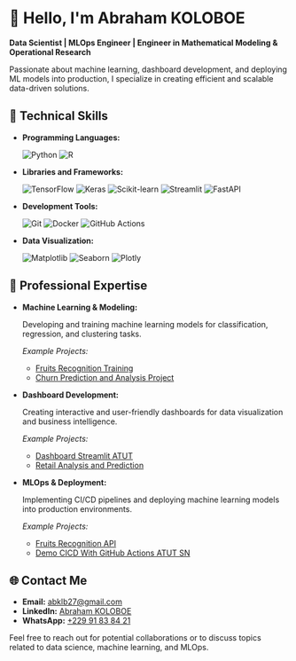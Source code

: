 # 👋 Hello, I'm **Abraham KOLOBOE**

**Data Scientist | MLOps Engineer | Engineer in Mathematical Modeling & Operational Research**

Passionate about machine learning, dashboard development, and deploying ML models into production, I specialize in creating efficient and scalable data-driven solutions.

## 🔧 Technical Skills

- **Programming Languages:**
  
  ![Python](https://img.shields.io/badge/Python-3776AB?style=flat-square&logo=python&logoColor=white)
  ![R](https://img.shields.io/badge/R-276DC3?style=flat-square&logo=r&logoColor=white)

- **Libraries and Frameworks:**
  
  ![TensorFlow](https://img.shields.io/badge/TensorFlow-FF6F00?style=flat-square&logo=tensorflow&logoColor=white)
  ![Keras](https://img.shields.io/badge/Keras-D00000?style=flat-square&logo=keras&logoColor=white)
  ![Scikit-learn](https://img.shields.io/badge/Scikit--learn-F7931E?style=flat-square&logo=scikit-learn&logoColor=white)
  ![Streamlit](https://img.shields.io/badge/Streamlit-FF4B4B?style=flat-square&logo=streamlit&logoColor=white)
  ![FastAPI](https://img.shields.io/badge/FastAPI-009688?style=flat-square&logo=fastapi&logoColor=white)

- **Development Tools:**
  
  ![Git](https://img.shields.io/badge/Git-F05032?style=flat-square&logo=git&logoColor=white)
  ![Docker](https://img.shields.io/badge/Docker-2496ED?style=flat-square&logo=docker&logoColor=white)
  ![GitHub Actions](https://img.shields.io/badge/GitHub%20Actions-2088FF?style=flat-square&logo=github-actions&logoColor=white)

- **Data Visualization:**
  
  ![Matplotlib](https://img.shields.io/badge/Matplotlib-11557C?style=flat-square&logo=matplotlib&logoColor=white)
  ![Seaborn](https://img.shields.io/badge/Seaborn-3776AB?style=flat-square&logo=python&logoColor=white)
  ![Plotly](https://img.shields.io/badge/Plotly-3F4F75?style=flat-square&logo=plotly&logoColor=white)

## 💼 Professional Expertise

- **Machine Learning & Modeling:**
  
  Developing and training machine learning models for classification, regression, and clustering tasks.
  
  *Example Projects:*
  
  - [Fruits Recognition Training](https://github.com/abrahamkoloboe27/Fruits-Recognition-Training)
  - [Churn Prediction and Analysis Project](https://github.com/abrahamkoloboe27/Churn-Prediction-and-Analysis-Project)

- **Dashboard Development:**
  
  Creating interactive and user-friendly dashboards for data visualization and business intelligence.
  
  *Example Projects:*
  
  - [Dashboard Streamlit ATUT](https://github.com/abrahamkoloboe27/Dashboard-Streamlit-ATUT)
  - [Retail Analysis and Prediction](https://github.com/abrahamkoloboe27/Retail-Analysis-and-Prediction)

- **MLOps & Deployment:**
  
  Implementing CI/CD pipelines and deploying machine learning models into production environments.
  
  *Example Projects:*
  
  - [Fruits Recognition API](https://github.com/abrahamkoloboe27/Fruits-Recognition-API)
  - [Demo CICD With GitHub Actions ATUT SN](https://github.com/abrahamkoloboe27/Demo-CICD-With-Github-Actions-ATUT-SN)

## 🌐 Contact Me

- **Email:** abklb27@gmail.com
- **LinkedIn:** [Abraham KOLOBOE](https://www.linkedin.com/in/abraham-zacharie-koloboe-data-science-ia-generative-llms-machine-learning/)
- **WhatsApp:** [+229 91 83 84 21](https://wa.me/22991838421)

Feel free to reach out for potential collaborations or to discuss topics related to data science, machine learning, and MLOps.
